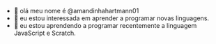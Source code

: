 - 👋 olá meu nome é @amandinhahartmann01
- 👀 eu estou interessada em aprender a programar novas linguagens.
- 🌱 eu estou aprendendo a programar recentemente a linguagem JavaScript e Scratch.
